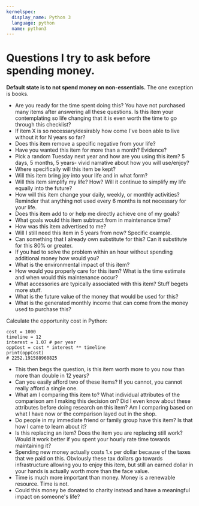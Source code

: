 ```yaml
---
kernelspec:
  display_name: Python 3
  language: python
  name: python3
---
```


# Questions I try to ask before spending money.

**Default state is to not spend money on non-essentials.** The one exception is books.

* Are you ready for the time spent doing this? You have not purchased many items after answering all these questions. Is this item your contemplating so life changing that it is even worth the time to go through this checklist?
* If item X is so necessary/desirably how come I've been able to live without it for N years so far?
* Does this item remove a specific negative from your life?
* Have you wanted this item for more than a month? Evidence?
* Pick a random Tuesday next year and how are you using this item? 5 days, 5 months, 5 years- vivid narrative about how you will use/enjoy?
* Where specifically will this item be kept?
* Will this item bring joy into your life and in what form?
* Will this item simplify my life? How? Will it continue to simplify my life equally into the future?
* How will this item change your daily, weekly, or monthly activities? Reminder that anything not used every 6 months is not necessary for your life.
* Does this item add to or help me directly achieve one of my goals?
* What goals would this item subtract from in maintenance time?
* How was this item advertised to me?
* Will I still need this item in 5 years from now? Specific example.
* Can something that I already own substitute for this? Can it substitute for this 80% or greater.
* If you had to solve the problem within an hour without spending additional money how would you?
* What is the environmental impact of this item?
* How would you properly care for this item? What is the time estimate and when would this maintenance occur?
* What accessories are typically associated with this item? Stuff begets more stuff.
* What is the future value of the money that would be used for this?
* What is the generated monthly income that can come from the money used to purchase this?

Calculate the opportunity cost in Python:

```{code-cell} ipython3
cost = 1000
timeline = 12
interest = 1.07 # per year
oppCost = cost * interest ** timeline
print(oppCost)
# 2252.191588960825
```

* This then begs the question, is this item worth more to you now than more than double in 12 years?
* Can you easily afford two of these items? If you cannot, you cannot really afford a single one.
* What am I comparing this item to? What individual attributes of the comparison am I making this decision on? Did I even know about these attributes before doing research on this item? Am I comparing based on what I have now or the comparison layed out in the shop.
* Do people in my immediate friend or family group have this item? Is that how I came to learn about it?
* Is this replacing an item? Does the item you are replacing still work? Would it work better if you spent your hourly rate time towards maintaining it?
* Spending new money actually costs 1.x per dollar because of the taxes that we paid on this. Obviously these tax dollars go towards infrastructure allowing you to enjoy this item, but still an earned dollar in your hands is actually worth more than the face value.
* Time is much more important than money. Money is a renewable resource. Time is not.
* Could this money be donated to charity instead and have a meaningful impact on someone's life?

